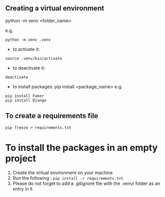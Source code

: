 ## Creating a virtual environment

python -m venv <folder_name>

e.g.

```
python -m venv .venv
```
- to activate it:
```
source .venv/bin/activate
```
- to deactivate it:
```
deactivate
```

- to install packages:
pip install <package_name>
e.g.
```
pip install Faker
pip install Django
```

## To create a requirements file
```
pip freeze > requirements.txt
```
# To install the packages in an empty project
1. Create the virtual environment on your machine
2. Run the following : ```pip install -r requirements.txt```
3. Please do not forget to add a .gitignore file with the .venv/ folder as an entry in it